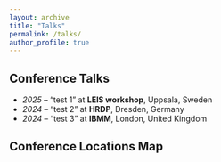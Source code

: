 ```yaml
---
layout: archive
title: "Talks"
permalink: /talks/
author_profile: true
---
```


## Conference Talks

- *2025* – “test 1” at **LEIS workshop**, Uppsala, Sweden
- *2024* – “test 2” at **HRDP**, Dresden, Germany
- *2024* – “test 3” at **IBMM**, London, United Kingdom

## Conference Locations Map
<div id="map"></div>

<style>
  /* Force proper map sizing */
  #map {
    height: 500px !important;
    width: 100% !important;
    margin-top: 1rem;
    margin-bottom: 2rem;
  }
</style>

<!-- Load Leaflet CSS & JS -->
<link
  rel="stylesheet"
  href="https://unpkg.com/leaflet/dist/leaflet.css"
/>
<script src="https://unpkg.com/leaflet/dist/leaflet.js"></script>

<script>
  document.addEventListener("DOMContentLoaded", function () {
    // Initialize map
    var map = L.map("map").setView([20, 0], 2);

    // Add OSM tiles
    L.tileLayer("https://{s}.tile.openstreetmap.org/{z}/{x}/{y}.png", {
      attribution: "© OpenStreetMap contributors"
    }).addTo(map);

  // Add markers for each talk
  var talks = [
    { title: "test 1", event: "LEIS workshop", location: "Uppsala, Sweden", coords: [59.837510, 17.647830] },
    { title: "test 2", event: "HRDP", location: "Dresden, Germany", coords: [51.062429, 13.950421] },
    { title: "test 3", event: "IBMM", location: "London, UK", coords: [51.522993, -0.040866] }
  ];

  talks.forEach(function(talk) {
    L.marker(talk.coords).addTo(map)
      .bindPopup("<b>" + talk.title + "</b><br/>" + talk.event + "<br/>" + talk.location);
  });
</script>
